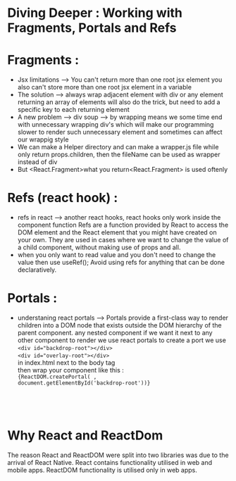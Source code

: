 # Diving Deeper : Working with Fragments, Portals and Refs

# Fragments : 
* Jsx limitations --> You can't return more than one root jsx element you also can't store more than one root jsx element in a variable
* The solution --> always wrap adjacent element with div or any element 
returning an array of elements will also do the trick, but need to add a specific key to each returning element
* A new problem --> div soup --> by wrapping means we some time end with unnecessary wrapping div's which will make our programming slower to render such unnecessary element and sometimes can affect our wrappig style
* We can make a Helper directory and can make a wrapper.js file while only return props.children, then the fileName can be used as wrapper instead of div
* But <React.Fragment>what you return<React.Fragment> is used oftenly

# Refs (react hook) : 
* refs in react --> another react hooks, react hooks only work inside the component function
Refs are a function provided by React to access the DOM element and the React element that you might have created on your own. They are used in cases where we want to change the value of a child component, without making use of props and all.
* when you only want to read value and you don't need to change the value then use useRef();
Avoid using refs for anything that can be done declaratively.

# Portals : 
* understaning react portals -->
Portals provide a first-class way to render children into a DOM node that exists outside the DOM hierarchy of the parent component.
any nested component if we want it next to any other component to render we use react portals
to create a port we use <br>
`<div id="backdrop-root"></div> ` <br>
`<div id="overlay-root"></div>`<br>
in index.html next to the body tag <br>
then wrap your component like this : 
<code> {ReactDOM.createPortal(
      <Backdrop onConfirm={props.onConfirm} />,
      document.getElementById('backdrop-root'))}
      
 </code>


# Why React and ReactDom
The reason React and ReactDOM were split into two libraries was due to the arrival of React Native. React contains functionality utilised in web and mobile apps. ReactDOM functionality is utilised only in web apps.
